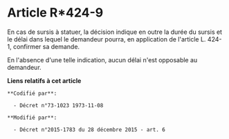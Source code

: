 # Article R*424-9

En cas de sursis à statuer, la décision indique en outre la durée du sursis et le délai dans lequel le demandeur pourra, en
application de l'article L. 424-1, confirmer sa demande. 

En l'absence d'une telle indication, aucun délai n'est opposable au demandeur.

**Liens relatifs à cet article**

	**Codifié par**:

	  - Décret n°73-1023 1973-11-08

	**Modifié par**:

	  - Décret n°2015-1783 du 28 décembre 2015 - art. 6
